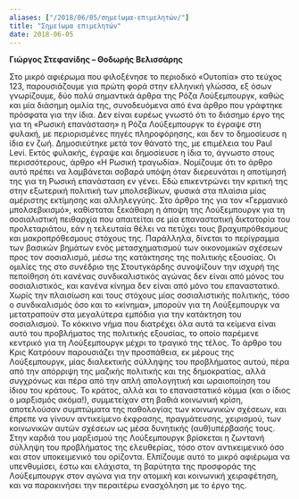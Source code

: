 ```yaml
---
aliases: ["/2018/06/05/σημείωμα-επιμελητών/"]
title: "Σημείωμα επιμελητών"
date: 2018-06-05
---
```


**Γιώργος Στεφανίδης – Θοδωρής Βελισσάρης**

Στο μικρό αφιέρωμα που φιλοξένησε το περιοδικό «Ουτοπία» στο τεύχος 123, παρουσιάζουμε για πρώτη φορά στην ελληνική γλώσσα, εξ όσων γνωρίζουμε, δύο πολύ σημαντικά άρθρα της Ρόζα Λούξεμπουργκ, καθώς και μία διάσημη ομιλία της, συνοδευόμενα από ένα άρθρο που γράφτηκε πρόσφατα για την ίδια. Δεν είναι ευρέως γνωστό ότι το διάσημο έργο της για τη «Ρωσική επανάσταση» η Ρόζα Λούξεμπουργκ το έγραψε στη φυλακή, με περιορισμένες πηγές πληροφόρησης, και δεν το δημοσίευσε η ίδια εν ζωή. Δημοσιεύτηκε μετά τον θάνατό της, με επιμέλεια του Paul Levi. Εκτός φυλακής, έγραψε και δημοσίευσε η ίδια το, άγνωστο στους περισσότερους, άρθρο «Η Ρωσική τραγωδία». Νομίζουμε ότι το άρθρο αυτό πρέπει να λαμβάνεται σοβαρά υπόψη όταν διερευνάται η αποτίμησή της για τη Ρωσική επανάσταση εν γένει. Εδώ επικεντρώνει την κριτική της στην εξωτερική πολιτική των μπολσεβίκων, φυσικά στα πλαίσια μίας αμέριστης εκτίμησης και αλληλεγγύης. Στο άρθρο της για τον «Γερμανικό μπολσεβικισμό», καθίσταται ξεκάθαρη η άποψη της Λούξεμπουργκ για τη σοσιαλιστική πειθαρχία που απαιτείται σε μία επαναστατική δικτατορία του προλεταριάτου, εάν η τελευταία θέλει να πετύχει τους βραχυπρόθεσμους και μακροπρόθεσμους στόχους της. Παράλληλα, δίνεται το περίγραμμα των βασικών βημάτων ενός μετασχηματισμού των οικονομικών σχέσεων προς τον σοσιαλισμό, μέσω της κατάκτησης της πολιτικής εξουσίας. Οι ομιλίες της στο συνέδριο της Στουτγκάρδης συνοψίζουν την ισχυρή της πεποίθηση ότι κανένας συνδικαλιστικός αγώνας δεν είναι από μόνος του σοσιαλιστικός, και κανένα κίνημα δεν είναι από μόνο του επαναστατικό. Χωρίς την πλαισίωση και τους στόχους μίας σοσιαλιστικής πολιτικής, τόσο ο συνδικαλισμός όσο και το «κίνημα», μπορούν για τη Λούξεμπουργκ να μετατραπούν στα μεγαλύτερα εμπόδια για την κατάκτηση του σοσιαλισμού. Το κόκκινο νήμα που διατρέχει όλα αυτά τα κείμενα είναι αυτό του προβλήματος της πολιτικής εξουσίας, το οποίο παρέμενε κεντρικό για τη Λούξεμπουργκ μέχρι το τραγικό της τέλος. Το άρθρο του Κρις Κατρόουν παρουσιάζει την προσπάθεια, εκ μέρους της Λούξεμπουργκ, μίας διαλεκτικής σύλληψης του προβλήματος αυτού, πέρα από την απόρριψη της μαζικής πολιτικής και της δημοκρατίας, αλλά συγχρόνως και πέρα από την απλή απολογητική και ωραιοποίηση του ίδιου του κράτους. Το κράτος, αλλά και το επαναστατικό κόμμα (και ο ίδιος ο μαρξισμός ακόμα!), συμμετείχαν στη βαθιά κοινωνική κρίση, αποτελούσαν συμπτώματα της παθολογίας των κοινωνικών σχέσεων, και έπρεπε να γίνουν αντικείμενο έκφρασης, πραγμάτευσης, χειρισμού, των κοινωνικών αυτών σχέσεων ως μέσα δυνητικής (αυθ)υπέρβασής τους. Στην καρδιά του μαρξισμού της Λούξεμπουργκ βρίσκεται η ζωντανή σύλληψη του προβλήματος της ελευθερίας, τόσο στον αντικειμενικό όσο και στον υποκειμενικό του ορίζοντα. Ελπίζουμε αυτό το μικρό αφιέρωμα να υπενθυμίσει, έστω και ελάχιστα, τη βαρύτητα της προσφοράς της Λούξεμπουργκ στον αγώνα για την ατομική και κοινωνική χειραφέτηση, και να παρακινήσει την περαιτέρω ενασχόληση με το έργο της.
